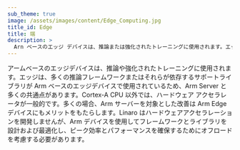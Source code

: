 ```yaml
---
sub_theme: true
image: /assets/images/content/Edge_Computing.jpg
title_id: Edge
title: 端
description: >
  Arn ベースのエッジ デバイスは、推論または強化されたトレーニングに使用されます。エッジは、推論フレームワークやサポートライブラリの多くとしてArmサーバーと多くの共通点を持っています.
---
```


アームベースのエッジデバイスは、推論や強化されたトレーニングに使用されます。エッジは、多くの推論フレームワークまたはそれらが依存するサポートライブラリが Arm ベースのエッジデバイスで使用されているため、Arm Server と多くの共通点があります。Cortex-A CPU 以外では、ハードウェア アクセラレータが一般的です。多くの場合、Arm サーバーを対象とした改善は Arm Edge デバイスにもメリットをもたらします。Linaro はハードウェアアクセラレーションを開発しませんが、Arm デバイスを使用してフレームワークとライブラリを設計および最適化し、ピーク効率とパフォーマンスを確保するためにオフロードを考慮する必要があります。
